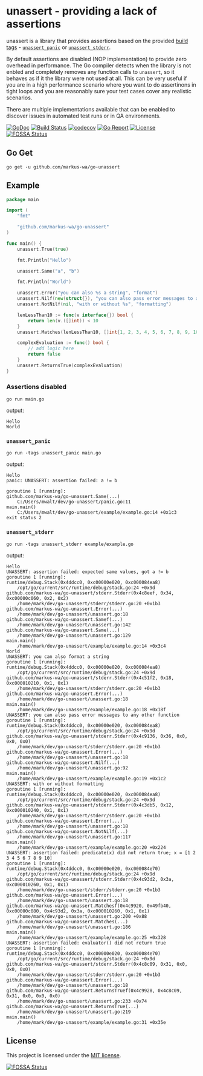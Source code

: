 # unassert - providing a lack of  assertions

unassert is a library that provides assertions based on the provided [build tags](https://www.digitalocean.com/community/tutorials/customizing-go-binaries-with-build-tags) - [`unassert_panic`](#unassert_panic) or [`unassert_stderr`](#unassert_stderr).

By default assertions are disabled (NOP implementation) to provide zero overhead in performance.
The Go compiler detects when the library is not enbled and completely removes any function calls to `unassert`, so it behaves as if it the library were not used at all.
This can be very useful if you are in a high performance scenario where you want to do assertinons in tight loops and you are reasonably sure your test cases cover any realistic scenarios.

There are multiple implementations available that can be enabled to discover issues in automated test runs or in QA environments.

[![GoDoc](https://godoc.org/github.com/markus-wa/go-unassert?status.svg)](https://godoc.org/github.com/markus-wa/go-unassert)
[![Build Status](https://travis-ci.com/markus-wa/go-unassert.svg?branch=master)](https://travis-ci.com/markus-wa/go-unassert)
[![codecov](https://codecov.io/gh/markus-wa/go-unassert/branch/master/graph/badge.svg)](https://codecov.io/gh/markus-wa/go-unassert)
[![Go Report](https://goreportcard.com/badge/github.com/markus-wa/go-unassert)](https://goreportcard.com/report/github.com/markus-wa/go-unassert)
[![License](https://img.shields.io/badge/license-MIT-blue.svg?style=flat)](LICENSE.md)
[![FOSSA Status](https://app.fossa.io/api/projects/git%2Bgithub.com%2Fmarkus-wa%2Fgo-unassert.svg?type=shield)](https://app.fossa.io/projects/git%2Bgithub.com%2Fmarkus-wa%2Fgo-unassert?ref=badge_shield)

## Go Get

    go get -u github.com/markus-wa/go-unassert

## Example

```go
package main

import (
	"fmt"

	"github.com/markus-wa/go-unassert"
)

func main() {
	unassert.True(true)

	fmt.Println("Hello")

	unassert.Same("a", "b")

	fmt.Println("World")

	unassert.Error("you can also %s a string", "format")
	unassert.Nilf(new(struct{}), "you can also pass error messages to any other function")
	unassert.NotNilf(nil, "with or without %s", "formatting")

	lenLessThan10 := func(v interface{}) bool {
		return len(v.([]int)) < 10
	}
	unassert.Matches(lenLessThan10, []int{1, 2, 3, 4, 5, 6, 7, 8, 9, 10})

	complexEvaluation := func() bool {
		// add logic here
		return false
	}
	unassert.ReturnsTrue(complexEvaluation)
}
```

### Assertions disabled

    go run main.go

output:

```
Hello
World
```

### `unassert_panic`

    go run -tags unassert_panic main.go

output:

```
Hello
panic: UNASSERT: assertion failed: a != b

goroutine 1 [running]:
github.com/markus-wa/go-unassert.Same(...)
    C:/Users/mwalt/dev/go-unassert/panic.go:11
main.main()
    C:/Users/mwalt/dev/go-unassert/example/example.go:14 +0x1c3
exit status 2
```

### `unassert_stderr`

    go run -tags unassert_stderr example/example.go

output:

```
Hello
UNASSERT: assertion failed: expected same values, got a != b
goroutine 1 [running]:
runtime/debug.Stack(0x4ddcc0, 0xc00000e020, 0xc000084ea8)
    /opt/go/current/src/runtime/debug/stack.go:24 +0x9d
github.com/markus-wa/go-unassert/stderr.Stderr(0x4c8eef, 0x34, 0xc00000c060, 0x2, 0x2)
    /home/mark/dev/go-unassert/stderr/stderr.go:20 +0x1b3
github.com/markus-wa/go-unassert.Error(...)
    /home/mark/dev/go-unassert/unassert.go:18
github.com/markus-wa/go-unassert.Samef(...)
    /home/mark/dev/go-unassert/unassert.go:142
github.com/markus-wa/go-unassert.Same(...)
    /home/mark/dev/go-unassert/unassert.go:129
main.main()
    /home/mark/dev/go-unassert/example/example.go:14 +0x3c4
World
UNASSERT: you can also format a string
goroutine 1 [running]:
runtime/debug.Stack(0x4ddcc0, 0xc00000e020, 0xc000084ea8)
    /opt/go/current/src/runtime/debug/stack.go:24 +0x9d
github.com/markus-wa/go-unassert/stderr.Stderr(0x4c51f2, 0x18, 0xc000010210, 0x1, 0x1)
    /home/mark/dev/go-unassert/stderr/stderr.go:20 +0x1b3
github.com/markus-wa/go-unassert.Error(...)
    /home/mark/dev/go-unassert/unassert.go:18
main.main()
    /home/mark/dev/go-unassert/example/example.go:18 +0x18f
UNASSERT: you can also pass error messages to any other function
goroutine 1 [running]:
runtime/debug.Stack(0x4ddcc0, 0xc00000e020, 0xc000084ea8)
    /opt/go/current/src/runtime/debug/stack.go:24 +0x9d
github.com/markus-wa/go-unassert/stderr.Stderr(0x4c9136, 0x36, 0x0, 0x0, 0x0)
    /home/mark/dev/go-unassert/stderr/stderr.go:20 +0x1b3
github.com/markus-wa/go-unassert.Error(...)
    /home/mark/dev/go-unassert/unassert.go:18
github.com/markus-wa/go-unassert.Nilf(...)
    /home/mark/dev/go-unassert/unassert.go:92
main.main()
    /home/mark/dev/go-unassert/example/example.go:19 +0x1c2
UNASSERT: with or without formatting
goroutine 1 [running]:
runtime/debug.Stack(0x4ddcc0, 0xc00000e020, 0xc000084ea8)
    /opt/go/current/src/runtime/debug/stack.go:24 +0x9d
github.com/markus-wa/go-unassert/stderr.Stderr(0x4c3db5, 0x12, 0xc000010240, 0x1, 0x1)
    /home/mark/dev/go-unassert/stderr/stderr.go:20 +0x1b3
github.com/markus-wa/go-unassert.Error(...)
    /home/mark/dev/go-unassert/unassert.go:18
github.com/markus-wa/go-unassert.NotNilf(...)
    /home/mark/dev/go-unassert/unassert.go:117
main.main()
    /home/mark/dev/go-unassert/example/example.go:20 +0x224
UNASSERT: assertion failed: predicate(x) did not return true; x = [1 2 3 4 5 6 7 8 9 10]
goroutine 1 [running]:
runtime/debug.Stack(0x4ddcc0, 0xc00000e020, 0xc000084e70)
    /opt/go/current/src/runtime/debug/stack.go:24 +0x9d
github.com/markus-wa/go-unassert/stderr.Stderr(0x4c93d2, 0x3a, 0xc000010260, 0x1, 0x1)
    /home/mark/dev/go-unassert/stderr/stderr.go:20 +0x1b3
github.com/markus-wa/go-unassert.Error(...)
    /home/mark/dev/go-unassert/unassert.go:18
github.com/markus-wa/go-unassert.Matchesf(0x4c9920, 0x49fb40, 0xc00000c080, 0x4c93d2, 0x3a, 0xc000010260, 0x1, 0x1)
    /home/mark/dev/go-unassert/unassert.go:200 +0x88
github.com/markus-wa/go-unassert.Matches(...)
    /home/mark/dev/go-unassert/unassert.go:186
main.main()
    /home/mark/dev/go-unassert/example/example.go:25 +0x328
UNASSERT: assertion failed: evaluator() did not return true
goroutine 1 [running]:
runtime/debug.Stack(0x4ddcc0, 0xc00000e020, 0xc000084e70)
    /opt/go/current/src/runtime/debug/stack.go:24 +0x9d
github.com/markus-wa/go-unassert/stderr.Stderr(0x4c8c09, 0x31, 0x0, 0x0, 0x0)
    /home/mark/dev/go-unassert/stderr/stderr.go:20 +0x1b3
github.com/markus-wa/go-unassert.Error(...)
    /home/mark/dev/go-unassert/unassert.go:18
github.com/markus-wa/go-unassert.ReturnsTruef(0x4c9928, 0x4c8c09, 0x31, 0x0, 0x0, 0x0)
    /home/mark/dev/go-unassert/unassert.go:233 +0x74
github.com/markus-wa/go-unassert.ReturnsTrue(...)
    /home/mark/dev/go-unassert/unassert.go:219
main.main()
    /home/mark/dev/go-unassert/example/example.go:31 +0x35e
```


## License

This project is licensed under the [MIT license](LICENSE.md).

[![FOSSA Status](https://app.fossa.io/api/projects/git%2Bgithub.com%2Fmarkus-wa%2Fgo-unassert.svg?type=large)](https://app.fossa.io/projects/git%2Bgithub.com%2Fmarkus-wa%2Fgo-unassert?ref=badge_large)
